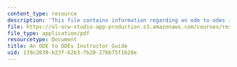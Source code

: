 ```yaml
---
content_type: resource
description: 'This file contains information regarding an ode to odes instructor guide. '
file: https://ol-ocw-studio-app-production.s3.amazonaws.com/courses/res-tll-004-stem-concept-videos-fall-2013/139c2030b23f62b37b20276b75f1b28e_MITRES_TLL-004F13_ODEGuide.pdf
file_type: application/pdf
resourcetype: Document
title: An ODE to ODEs Instructor Guide
uid: 139c2030-b23f-62b3-7b20-276b75f1b28e
---
```

